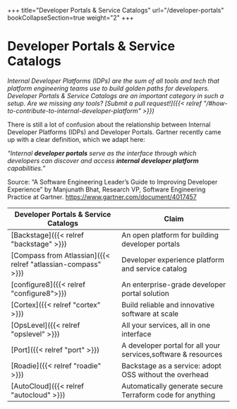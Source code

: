 +++
title="Developer Portals & Service Catalogs"
url="/developer-portals"
bookCollapseSection=true
weight="2"
+++

# Developer Portals & Service Catalogs

_Internal Developer Platforms (IDPs) are the sum of all tools and tech that platform engineering teams use to build golden paths for developers. Developer Portals & Service Catalogs are an important category in such a setup. Are we missing any tools? [Submit a pull request!]({{< relref "/#how-to-contribute-to-internal-developer-platform" >}})_

There is still a lot of confusion about the relationship between Internal Developer Platforms (IDPs) and Developer Portals.
Gartner recently came up with a clear definition, which we adapt here:

_“Internal **developer portals** serve as the interface through which developers can discover and access **internal developer platform** capabilities.”_

Source: “A Software Engineering Leader’s Guide to Improving Developer Experience” by Manjunath Bhat, Research VP, Software Engineering Practice at Gartner.
https://www.gartner.com/document/4017457

| **Developer Portals & Service Catalogs**                     | **Claim**                                                     |
| ------------------------------------------------------------ | ------------------------------------------------------------- |
| [Backstage]({{< relref "backstage" >}})                      | An open platform for building developer portals               |
| [Compass from Atlassian]({{< relref "atlassian-compass" >}}) | Developer experience platform and service catalog             |
| [configure8]({{< relref "configure8">}})                     | An enterprise-grade developer portal solution                 |
| [Cortex]({{< relref "cortex" >}})                            | Build reliable and innovative software at scale               |
| [OpsLevel]({{< relref "opslevel" >}})                        | All your services, all in one interface                       |
| [Port]({{< relref "port" >}})                                | A developer portal for all your services,software & resources |
| [Roadie]({{< relref "roadie" >}})                            | Backstage as a service: adopt OSS without the overhead        |
| [AutoCloud]({{< relref "autocloud" >}})                      | Automatically generate secure Terraform code for anything     |
